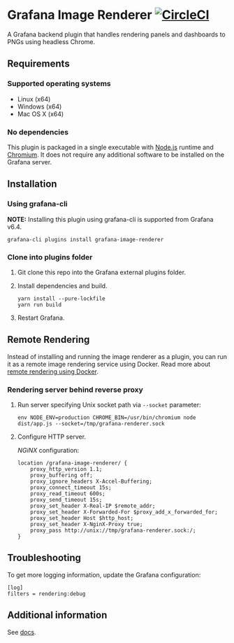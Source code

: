 # Grafana Image Renderer [![CircleCI](https://circleci.com/gh/grafana/grafana-image-renderer.svg?style=svg)](https://circleci.com/gh/grafana/grafana-image-renderer)

A Grafana backend plugin that handles rendering panels and dashboards to PNGs using headless Chrome.

## Requirements

### Supported operating systems

- Linux (x64)
- Windows (x64)
- Mac OS X (x64)

### No dependencies

This plugin is packaged in a single executable with [Node.js](https://nodejs.org/) runtime and [Chromium](https://www.chromium.org/Home). It does not require any additional software to be installed on the Grafana server.

## Installation

### Using grafana-cli

**NOTE:** Installing this plugin using grafana-cli is supported from Grafana v6.4.

```
grafana-cli plugins install grafana-image-renderer
```

### Clone into plugins folder

1. Git clone this repo into the Grafana external plugins folder.
2. Install dependencies and build.

    ```
    yarn install --pure-lockfile
    yarn run build
    ```

3. Restart Grafana.

## Remote Rendering

Instead of installing and running the image renderer as a plugin, you can run it as a remote image rendering service using Docker.
Read more about [remote rendering using Docker](https://github.com/grafana/grafana-image-renderer/blob/master/docs/remote_rendering_using_docker.md).

### Rendering server behind reverse proxy

1.  Run server specifying Unix socket path via `--socket` parameter:

      ```
      env NODE_ENV=production CHROME_BIN=/usr/bin/chromium node dist/app.js --socket=/tmp/grafana-renderer.sock
      ```

2.  Configure HTTP server.

      *NGiNX* configuration:


      ```
      location /grafana-image-renderer/ {
          proxy_http_version 1.1;
          proxy_buffering off;
          proxy_ignore_headers X-Accel-Buffering;
          proxy_connect_timeout 15s;
          proxy_read_timeout 600s;
          proxy_send_timeout 15s;
          proxy_set_header X-Real-IP $remote_addr;
          proxy_set_header X-Forwarded-For $proxy_add_x_forwarded_for;
          proxy_set_header Host $http_host;
          proxy_set_header X-NginX-Proxy true;
          proxy_pass http://unix://tmp/grafana-renderer.sock:/;
      }
      ```

## Troubleshooting

To get more logging information, update the Grafana configuration:

```
[log]
filters = rendering:debug
```

## Additional information

See [docs](https://github.com/grafana/grafana-image-renderer/blob/master/docs/index.md).
